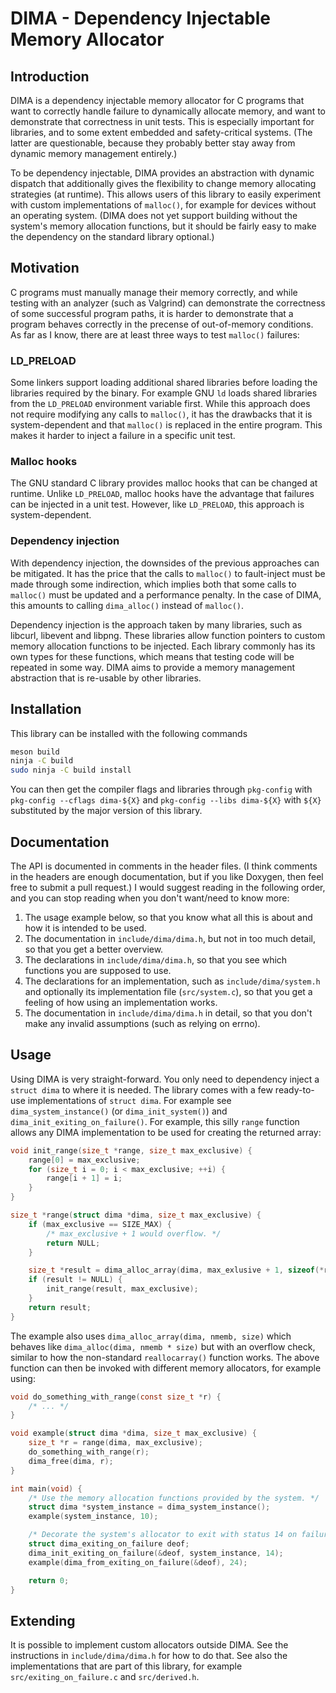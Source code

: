 # DIMA - Dependency Injectable Memory Allocator

## Introduction

DIMA is a dependency injectable memory allocator for C programs that want to
correctly handle failure to dynamically allocate memory, and want to demonstrate
that correctness in unit tests.
This is especially important for libraries, and to some extent embedded and
safety-critical systems.
(The latter are questionable, because they probably better stay away from
dynamic memory management entirely.)

To be dependency injectable, DIMA provides an abstraction with dynamic dispatch
that additionally gives the flexibility to change memory allocating strategies
(at runtime).
This allows users of this library to easily experiment with custom
implementations of `malloc()`, for example for devices without an operating
system.
(DIMA does not yet support building without the system's memory allocation
functions, but it should be fairly easy to make the dependency on the standard
library optional.)

## Motivation

C programs must manually manage their memory correctly, and while testing with
an analyzer (such as Valgrind) can demonstrate the correctness of some
successful program paths, it is harder to demonstrate that a program behaves
correctly in the precense of out-of-memory conditions.
As far as I know, there are at least three ways to test `malloc()` failures:

### LD_PRELOAD

Some linkers support loading additional shared libraries before loading the
libraries required by the binary.
For example GNU `ld` loads shared libraries from the `LD_PRELOAD` environment
variable first.
While this approach does not require modifying any calls to `malloc()`, it has
the drawbacks that it is system-dependent and that `malloc()` is replaced in the
entire program.
This makes it harder to inject a failure in a specific unit test.

### Malloc hooks

The GNU standard C library provides malloc hooks that can be changed at
runtime.
Unlike `LD_PRELOAD`, malloc hooks have the advantage that failures can be
injected in a unit test.
However, like `LD_PRELOAD`, this approach is system-dependent.

### Dependency injection

With dependency injection, the downsides of the previous approaches can be
mitigated.
It has the price that the calls to `malloc()` to fault-inject must be made
through some indirection, which implies both that some calls to `malloc()` must
be updated and a performance penalty.
In the case of DIMA, this amounts to calling `dima_alloc()` instead of
`malloc()`.

Dependency injection is the approach taken by many libraries, such as libcurl,
libevent and libpng.
These libraries allow function pointers to custom memory allocation functions to
be injected.
Each library commonly has its own types for these functions, which means that
testing code will be repeated in some way.
DIMA aims to provide a memory management abstraction that is re-usable by other
libraries.

## Installation

This library can be installed with the following commands

```bash
meson build
ninja -C build
sudo ninja -C build install
```

You can then get the compiler flags and libraries through `pkg-config` with
`pkg-config --cflags dima-${X}` and `pkg-config --libs dima-${X}` with `${X}`
substituted by the major version of this library.

## Documentation

The API is documented in comments in the header files.
(I think comments in the headers are enough documentation, but if you like
Doxygen, then feel free to submit a pull request.)
I would suggest reading in the following order, and you can stop reading when
you don't want/need to know more:

 1. The usage example below, so that you know what all this is about and how it
    is intended to be used.
 2. The documentation in `include/dima/dima.h`, but not in too much detail, so
    that you get a better overview.
 3. The declarations in `include/dima/dima.h`, so that you see which functions
    you are supposed to use.
 4. The declarations for an implementation, such as `include/dima/system.h` and
    optionally its implementation file (`src/system.c`), so that you get a
    feeling of how using an implementation works.
 5. The documentation in `include/dima/dima.h` in detail, so that you don't make
    any invalid assumptions (such as relying on errno).

## Usage

Using DIMA is very straight-forward.
You only need to dependency inject a `struct dima` to where it is needed.
The library comes with a few ready-to-use implementations of `struct dima`.
For example see `dima_system_instance()` (or `dima_init_system()`) and
`dima_init_exiting_on_failure()`.
For example, this silly `range` function allows any DIMA implementation to be
used for creating the returned array:

```c
void init_range(size_t *range, size_t max_exclusive) {
    range[0] = max_exclusive;
    for (size_t i = 0; i < max_exclusive; ++i) {
        range[i + 1] = i;
    }
}

size_t *range(struct dima *dima, size_t max_exclusive) {
    if (max_exclusive == SIZE_MAX) {
        /* max_exclusive + 1 would overflow. */
        return NULL;
    }

    size_t *result = dima_alloc_array(dima, max_exlusive + 1, sizeof(*result));
    if (result != NULL) {
        init_range(result, max_exclusive);
    }
    return result;
}
```

The example also uses `dima_alloc_array(dima, nmemb, size)` which behaves like
`dima_alloc(dima, nmemb * size)` but with an overflow check, similar to how the
non-standard `reallocarray()` function works.
The above function can then be invoked with different memory allocators, for
example using:

```c
void do_something_with_range(const size_t *r) {
    /* ... */
}

void example(struct dima *dima, size_t max_exclusive) {
    size_t *r = range(dima, max_exclusive);
    do_something_with_range(r);
    dima_free(dima, r);
}

int main(void) {
    /* Use the memory allocation functions provided by the system. */
    struct dima *system_instance = dima_system_instance();
    example(system_instance, 10);

    /* Decorate the system's allocator to exit with status 14 on failure. */
    struct dima_exiting_on_failure deof;
    dima_init_exiting_on_failure(&deof, system_instance, 14);
    example(dima_from_exiting_on_failure(&deof), 24);

    return 0;
}
```

## Extending

It is possible to implement custom allocators outside DIMA.
See the instructions in `include/dima/dima.h` for how to do that.
See also the implementations that are part of this library, for example
`src/exiting_on_failure.c` and `src/derived.h`.
